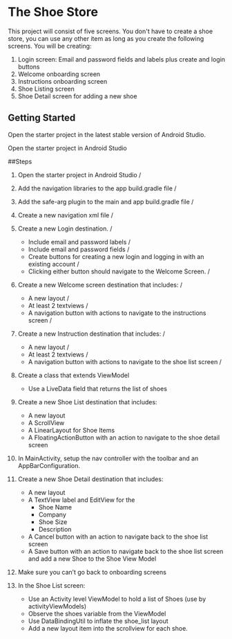 # The Shoe Store

This project will consist of five screens. You don't have to create a shoe store, you can use any other item as long as you create the following screens. You will be creating:

1. Login screen: Email and password fields and labels plus create and login buttons
2. Welcome onboarding screen
3. Instructions onboarding screen
4. Shoe Listing screen
5. Shoe Detail screen for adding a new shoe

## Getting Started

Open the starter project in the latest stable version of Android Studio.

Open the starter project in Android Studio

##Steps

1. Open the starter project in Android Studio \/

2. Add the navigation libraries to the app build.gradle file \/

3. Add the safe-arg plugin to the main and app build.gradle file \/

4. Create a new navigation xml file \/

5. Create a new Login destination. \/

   * Include email and password labels  \/

   - Include email and password fields \/
   - Create buttons for creating a new login and logging in with an existing account \/
   - Clicking either button should navigate to the Welcome Screen. \/

6. Create a new Welcome screen destination that includes: \/

   * A new layout \/
   * At least 2 textviews \/
   * A navigation button with actions to navigate to the instructions screen \/

7. Create a new Instruction destination that includes: \/

   * A new layout \/
   * At least 2 textviews \/
   * A navigation button with actions to navigate to the shoe list screen \/

8. Create a class that extends ViewModel

   *  Use a LiveData field that returns the list of shoes

9. Create a new Shoe List destination that includes:

   * A new layout
   * A ScrollView
   * A LinearLayout for Shoe Items
   * A FloatingActionButton with an action to navigate to the shoe detail screen

10. In MainActivity, setup the nav controller with the toolbar and an AppBarConfiguration.

11. Create a new Shoe Detail destination that includes:

    * A new layout
    * A TextView label and EditView for the
      * Shoe Name
      * Company
      * Shoe Size
      * Description
    * A Cancel button with an action to navigate back to the shoe list screen
    * A Save button with an action to navigate back to the shoe list screen and add a new Shoe to the Shoe View Model

12. Make sure you can’t go back to onboarding screens

13. In the Shoe List screen:

    * Use an Activity level ViewModel to hold a list of Shoes (use by activityViewModels)
    * Observe the shoes variable from the ViewModel
    * Use DataBindingUtil to inflate the shoe_list layout
    * Add a new layout item into the scrollview for each shoe.